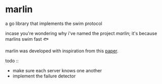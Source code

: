 # marlin
a go library that implements the swim protocol

incase you're wondering why i've named the project _marlin_; it's because marlins swim fast :fish:

marlin was developed with inspiration from this [paper](http://www.cs.cornell.edu/~asdas/research/dsn02-swim.pdf).

todo ::
- make sure each server knows one another
- implement the failure detector
